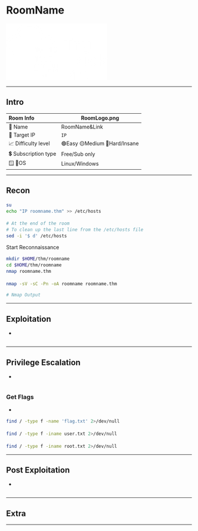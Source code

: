 # RoomName

![tryhackme.com - © TryHackMe](.gitbook/assets/tryhackme-logo-small.png)

---

## Intro

| Room Info           | RoomLogo.png               |
| :------------------ | -------------------------- |
| 🔗 Name              | RoomName&Link              |
| 🎯 Target IP         | `IP`                       |
| 📈 Difficulty level  | 🟢Easy 🟡Medium 🔴Hard/Insane |
| 💲 Subscription type | Free/Sub only              |
| 🪟 🐧OS               | Linux/Windows              |

---

## Recon

```bash
su
echo "IP roomname.thm" >> /etc/hosts

# At the end of the room
# To clean up the last line from the /etc/hosts file
sed -i '$ d' /etc/hosts
```

Start Reconnaissance

```bash
mkdir $HOME/thm/roomname
cd $HOME/thm/roomname
nmap roomname.thm

nmap -sV -sC -Pn -oA roomname roomname.thm
```

```bash
# Nmap Output

```



---

## Exploitation

- 

```bash

```



---

## Privilege Escalation

- 

```bash

```



### Get Flags

- 

```bash
find / -type f -name 'flag.txt' 2>/dev/null 

find / -type f -iname user.txt 2>/dev/null

find / -type f -iname root.txt 2>/dev/null
```



---

## Post Exploitation

- 

```bash

```



---

## Extra

------

